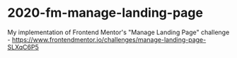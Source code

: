 # 2020-fm-manage-landing-page
My implementation of Frontend Mentor's "Manage Landing Page" challenge - https://www.frontendmentor.io/challenges/manage-landing-page-SLXqC6P5
